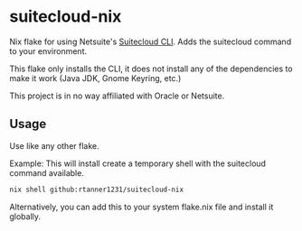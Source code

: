 # suitecloud-nix

Nix flake for using Netsuite's [Suitecloud CLI](https://www.npmjs.com/package/@oracle/suitecloud-cli?activeTab=versions).  Adds the suitecloud command to your environment.

This flake only installs the CLI, it does not install any of the dependencies to make it work (Java JDK, Gnome Keyring, etc.)

This project is in no way affiliated with Oracle or Netsuite.

## Usage

Use like any other flake.

Example:
This will install create a temporary shell with the suitecloud command available.
```sh
nix shell github:rtanner1231/suitecloud-nix
```

Alternatively, you can add this to your system flake.nix file and install it globally.

